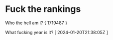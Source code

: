# Fuck the rankings

Who the hell am I?
{ 1719487 }

What fucking year is it?
[ 2024-01-20T21:38:05Z ]
